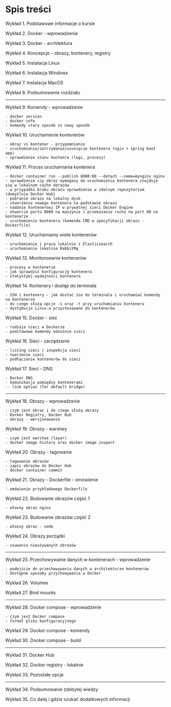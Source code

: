# Spis treści

Wykład 1. Podstawowe informacje o kursie

Wykład 2. Docker - wprowadzenie

Wykład 3. Docker - architektura

Wykład 4. Koncepcje - obrazy, kontenery, registry

Wykład 5. Instalacja Linux

Wykład 6. Instalacja Windows

Wykład 7. Instalacja MacOS

Wykład 8. Podsumowanie rozdziału

---

Wykład 9. Komendy - wprowadzenie

    - docker version
    - docker info
    - komendy stary sposób vs nowy sposób

Wykład 10. Uruchamienie kontenerów

    - obraz vs kontener - przypomnienie
    - uruchomienie/zatrzymanie/usunięcie kontenera (ngix + spring boot app)
    - sprawdzenie stanu kontenra (logi, procesy)

Wykład 11. Proces uruchamiania kontenera

    - docker container run --publish 8080:80 --detach --name=mynginx nginx
    - sprawdzenie czy obraz wymagany do uruchomienia kontenera znajduje się w lokalnym cache obrazów
    - w przypadku braku obrazu sprawdzenie w zdalnym repozytorium (domyślnie Docker Hub)
    - pobranie obrazu na lokalny dysk
    - utworzenie nowego kontenera na podstawie obrazu
    - nadanie kontenerowi IP w prywatnej sieci Docker Engine
    - otwarcie portu 8080 na maszynie i przekazanie ruchu na port 80 na kontenerze
    - uruchomienie kontenera (komenda CMD w specyfikacji obrazu - Dockerfile)

Wykład 12. Uruchamiamy wiele kontenerów

    - uruchomienie i praca lokalnie z Elasticsearch
    - uruchomienie lokalnie RabbitMq

Wykład 13. Monitorowanie kontenerów

    - procesy w kontenerze
    - jak sprawdzić konfigurację kontenera
    - statystyki wydajności kontenera

Wykład 14. Kontenery i dostęp do terminala

    - SSH i kontenery - jak dostać sie do terminala i uruchamiać komendy na kontenerze
    - do czego służą opcje -i oraz -t przy uruchamianiu kontenera
    - dystybucje Linux-a przystosowane do kontenerów

Wykład 15. Docker - sieć

    - rodzaje sieci w Dockerze
    - podstawowe komendy odnośnie sieci

Wykład 16. Sieci - zarządzanie

    - listing sieci / inspekcja sieci
    - tworzenie sieci
    - podłączanie kontenerów do sieci

Wykład 17. Sieci - DNS

    - Docker DNS
    - komunikacja pomiędzy kontenerami
    -- link option (for default bridge)

---

Wykład 18. Obrazy - wprowadzenie

    - czym jest obraz i do czego służą obrazy
    - Docker Registry, Docker Hub
    - obrazy - wersjonowanie

Wykład 19. Obrazy - warstwy

    - czym jest warstwa (layer)
    - docker image history oraz docker image inspect

Wykład 20. Obrazy - tagowanie

    - tagowanie obrazów
    - zapis obrazów do Docker Hub
    - docker container commit

Wykład 21. Obrazy - Dockerfile - omówienie

    - omówienie przykładowego Dockerfile

Wykład 22. Budowanie obrazów część 1

    - własny obraz nginx

Wykład 23. Budowanie obrazów część 2

    - własny obraz - node

Wykład 24. Obrazy porządki

    - usuwanie nieużywanych obrazów

---

Wykład 25. Przechowywanie danych w kontenerach - wprowadzenie

    - podejście do przechowywania danych w architekturze kontenerów
    - dostępne sposoby przychowywania w Docker

Wykład 26. Volumes

Wykład 27. Bind mounts

---

Wykład 28. Docker compose - wprowadzenie

    - czym jest Docker compose
    - format pliku konfiguracyjnego

Wykład 29. Docker compose - komendy

Wykład 30. Docker compose - build

---

Wykład 31. Docker Hub

Wykład 32. Docker registry - lokalnie

Wykład 33. Pozostałe opcje

---

Wykład 34. Podsumowanie zdobytej wiedzy

Wykład 35. Co dalej i gdzie szukać dodatkowych informacji
